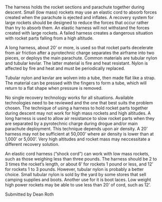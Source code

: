 The harness holds the rocket sections and parachute together during descent. Small (low mass) rockets may use an elastic cord to absorb forces created when the parachute is ejected and inflates. A recovery system for large rockets should be designed to reduce the forces that occur rather than try to absorb them. An elastic harness will not withstand the forces created with large rockets. A failed harness creates a dangerous situation with rocket parts falling from a high altitude.

A long harness, about 20’ or more, is used so that rocket parts decelerate from air friction after a pyrotechnic charge separates the airframe into two pieces, or deploys the main parachute. Common materials are tubular nylon and tubular kevlar. The latter material is fire and heat resistant. Nylon is affected by fire and heat and must be periodically replaced.

Tubular nylon and kevlar are wolven into a tube, then made flat like a strap. The material can be pressed with the fingers to form a tube, which will return to a flat shape when pressure is removed.

No single recovery technology works for all situations. Available technologies need to be reviewed and the one that best suits the problem chosen. The technique of using a harness to hold rocket parts together during descent may not work for high mass rockets and high altitudes. A long harness is used to allow air resistance to slow rocket parts when they are separated by a pyrotechnic charge during drogue and/or main parachute deployment. This technique depends upon air density. A 20’ harness may not be sufficient at 50,000’ where air density is lower than at 1,000’ or 5,000’. Very high altitudes and rocket mass may neccessitate a different recovery solution.

An elastic cord harness (“shock cord”) can work with low mass rockets, such as those weighing less than three pounds. The harness should be 2 to 3 times the rocket’s length, or about 6’ for rockets 1 pound or less, and 12’ for rockets 1 to 3 pounds. However, tubular nylon is probably a better choice. Small tubular nylon is sold by the yard by some stores that sell camping supplies and boots. Another use for it is boot laces. Low weight high power rockets may be able to use less than 20’ of cord, such as 12’.

Submitted by Dean Roth

